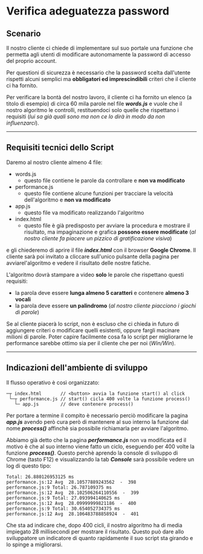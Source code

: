 # Verifica adeguatezza password

## Scenario

Il nostro cliente ci chiede di implementare sul suo portale una funzione che permetta agli utenti di modificare autonomamente la password di accesso del proprio account.

Per questioni di sicurezza è necessario che la password scelta dall'utente rispetti alcuni semplici ma **obbligatori ed imprescindibili** criteri che il cliente ci ha fornito.

Per verificare la bontà del nostro lavoro, il cliente ci ha fornito un elenco (a titolo di esempio) di circa 60 mila parole nel file **_words.js_** e vuole che il nostro algoritmo le controlli, restituendoci solo quelle che rispettano i requisiti (_lui sa già quali sono ma non ce lo dirà in modo da non influenzarci_).

---

## Requisiti tecnici dello Script

Daremo al nostro cliente almeno 4 file:

- words.js
  - questo file contiene le parole da controllare e **non va modificato**
- performance.js
  - questo file contiene alcune funzioni per tracciare la velocità dell'algoritmo e **non va modificato**
- app.js
  - questo file va modificato realizzando l'algoritmo
- index.html
  - questo file è già predisposto per avviare la procedura e mostrare il risultato, ma impaginazione e grafica **possono essere modificate** (_al nostro cliente fa piacere un pizzico di gratificazione visiva_)

e gli chiederemo di aprire il file **_index.html_** con il browser **Google Chrome**. Il cliente sarà poi invitato a cliccare sull'unico pulsante della pagina per avviarel'algoritmo e vedere il risultato delle nostre fatiche.

L'algoritmo dovrà stampare a video **solo** le parole che rispettano questi requisiti:

- la parola deve essere **lunga almeno 5 caratteri** e contenere **almeno 3 vocali**
- la parola deve essere **un palindromo** (_al nostro cliente piacciono i giochi di parole_)

Se al cliente piacerà lo script, non è escluso che ci chieda in futuro di aggiungere criteri o modificare quelli esistenti, oppure fargli macinare milioni di parole. Poter capire facilmente cosa fa lo script per migliorarne le performance sarebbe ottimo sia per il cliente che per noi (_Win/Win_).

---

## Indicazioni dell'ambiente di sviluppo

Il flusso operativo è così organizzato:

```
─┬ index.html       // <button> avvia la funzione start() al click
 └─┬ performance.js // start() cicla 400 volte la funzione process()
   └─ app.js        // deve contenere process()
```

Per portare a termine il compito è necessario perciò modificare la pagina **_app.js_** avendo però cura però di mantenere al suo interno la funzione dal nome **_process()_** affinchè sia possibile richiamarla per avviare l'algoritmo.

Abbiamo già detto che la pagina **_performance.js_** non va modificata ed il motivo è che al suo interno viene fatto un ciclo, eseguendo per 400 volte la funzione **_process()_**. Questo perchè aprendo la console di sviluppo di Chrome (tasto F12) e visualizzando la tab **_Console_** sarà possibile vedere un log di questo tipo:

```
Total: 26.880126953125 ms
performance.js:12 Avg  28.10577889243562  -  398
performance.js:9 Total: 26.787109375 ms
performance.js:12 Avg  28.102506264110556  -  399
performance.js:9 Total: 27.093994140625 ms
performance.js:12 Avg  28.09999999821186  -  400
performance.js:9 Total: 30.654052734375 ms
performance.js:12 Avg  28.106483788858924  -  401
```

Che sta ad indicare che, dopo 400 cicli, il nostro algoritmo ha di media impiegato 28 millisecondi per mostrare il risultato. Questo può dare allo sviluppatore un indicatore di quanto rapidamente il suo script sta girando e lo spinge a migliorarsi.
